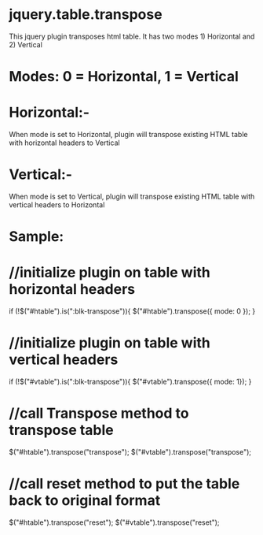 # jquery.table.transpose
This jquery plugin transposes html table. It has two modes 1) Horizontal and 2) Vertical

# Modes: 0 = Horizontal, 1 = Vertical
# Horizontal:-
When mode is set to Horizontal, plugin will transpose existing HTML table with horizontal headers to Vertical

# Vertical:-
When mode is set to Vertical, plugin will transpose existing HTML table with vertical headers to Horizontal

# Sample:
# //initialize plugin on table with horizontal headers
if (!$("#htable").is(":blk-transpose")){
  $("#htable").transpose({ mode: 0 });
}

# //initialize plugin on table with vertical headers
if (!$("#vtable").is(":blk-transpose")){
  $("#vtable").transpose({ mode: 1});
}

# //call Transpose method to transpose table
$("#htable").transpose("transpose");
$("#vtable").transpose("transpose");

# //call reset method to put the table back to original format
$("#htable").transpose("reset");
$("#vtable").transpose("reset");
